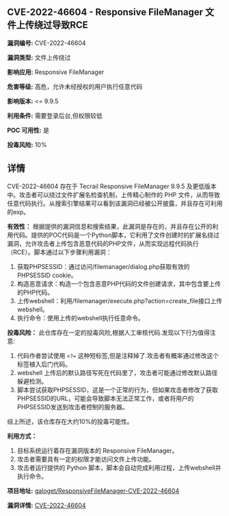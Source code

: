 ## CVE-2022-46604 - Responsive FileManager 文件上传绕过导致RCE

**漏洞编号:** CVE-2022-46604

**漏洞类型:** 文件上传绕过

**影响应用:** Responsive FileManager

**危害等级:** 高危，允许未经授权的用户执行任意代码

**影响版本:** <= 9.9.5

**利用条件:** 需要登录后台,但权限较低

**POC 可用性:** 是

**投毒风险:** 10%

## 详情

CVE-2022-46604 存在于 Tecrail Responsive FileManager 9.9.5 及更低版本中。攻击者可以绕过文件扩展名检查机制，上传精心制作的 PHP 文件，从而导致任意代码执行。从搜索引擎结果可以看到该漏洞已经被公开披露，并且存在可利用的exp。

**有效性：**
根据提供的漏洞信息和搜索结果，此漏洞是存在的，并且存在公开的利用代码。提供的POC代码是一个Python脚本，它利用了文件创建时的扩展名绕过漏洞，允许攻击者上传包含恶意代码的PHP文件，从而实现远程代码执行（RCE）。脚本通过以下步骤利用漏洞：

1.  获取PHPSESSID：通过访问/filemanager/dialog.php获取有效的PHPSESSID cookie。
2.  构造恶意请求：构造一个包含恶意PHP代码的文件创建请求，其中包含要上传的PHP代码。
3.  上传webshell：利用/filemanager/execute.php?action=create_file接口上传webshell。
4.  执行命令：使用上传的webshell执行任意命令。

**投毒风险：**
此仓库存在一定的投毒风险,根据人工审核代码.发现以下行为值得注意:

1.  代码作者尝试使用 `<?=` 这种短标签,但是注释掉了.攻击者有概率通过修改这个标签植入后门代码。
2.  webshell 上传后的默认路径写死在代码里了，攻击者可能通过修改默认路径躲避检测。
3.  脚本尝试获取PHPSESSID，这是一个正常的行为，但如果攻击者修改了获取PHPSESSID的URL，可能会导致脚本无法正常工作，或者将用户的PHPSESSID发送到攻击者控制的服务器。

综上所述，该仓库存在大约10%的投毒可能性。

**利用方式：**
1.  目标系统运行着存在漏洞版本的 Responsive FileManager。
2.  攻击者需要具有一定的权限才能访问文件上传功能。
3.  攻击者运行提供的 Python 脚本，脚本会自动完成利用过程，上传webshell并执行命令。

**项目地址:** [galoget/ResponsiveFileManager-CVE-2022-46604](https://github.com/galoget/ResponsiveFileManager-CVE-2022-46604)

**漏洞详情:** [CVE-2022-46604](https://nvd.nist.gov/vuln/detail/CVE-2022-46604)